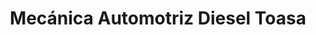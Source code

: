 ---
title: "Mecánica Automotriz Diesel Toasa"
url: /ambato/mecanica-automotriz-diesel-toasa/
shop: Autowerkstatt
---